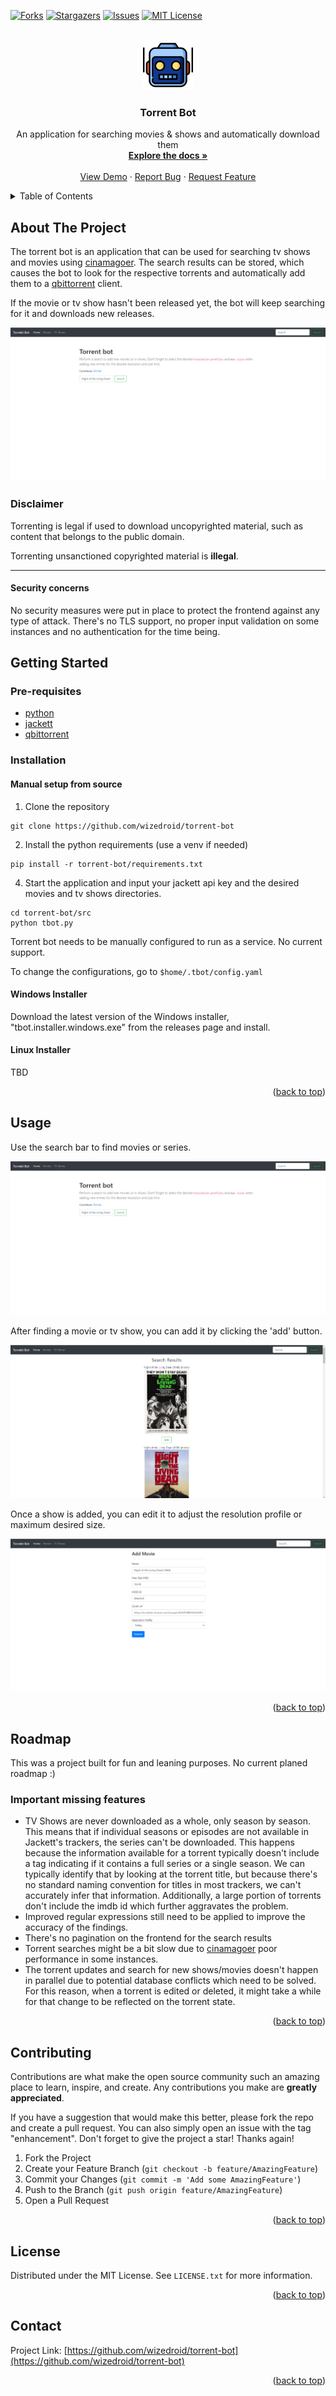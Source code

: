 <div id="top"></div>
<!--
README based on https://github.com/othneildrew/Best-README-Template
-->

[![Forks][forks-shield]][forks-url]
[![Stargazers][stars-shield]][stars-url]
[![Issues][issues-shield]][issues-url]
[![MIT License][license-shield]][license-url]



<!-- PROJECT LOGO -->
<br />
<div align="center">
  <a href="https://github.com/wizedroid/torrent-bot">
    <img src="images/logo.png" alt="Logo" width="80" height="80">
  </a>

<h3 align="center">Torrent Bot</h3>

  <p align="center">
    An application for searching movies & shows and automatically download them
    <br />
    <a href="https://github.com/wizedroid/torrent-bot"><strong>Explore the docs »</strong></a>
    <br />
    <br />
    <a href="https://github.com/wizedroid/torrent-bot">View Demo</a>
    ·
    <a href="https://github.com/wizedroid/torrent-bot/issues">Report Bug</a>
    ·
    <a href="https://github.com/wizedroid/torrent-bot/issues">Request Feature</a>
  </p>
</div>



<!-- TABLE OF CONTENTS -->
<details>
  <summary>Table of Contents</summary>
  <ol>
    <li>
      <a href="#about-the-project">About The Project</a>
      <ul>
        <li><a href="#built-with">Built With</a></li>
      </ul>
    </li>
    <li>
      <a href="#getting-started">Getting Started</a>
      <ul>
        <li><a href="#prerequisites">Prerequisites</a></li>
        <li><a href="#installation">Installation</a></li>
      </ul>
    </li>
    <li><a href="#usage">Usage</a></li>
    <li><a href="#roadmap">Roadmap</a></li>
    <li><a href="#contributing">Contributing</a></li>
    <li><a href="#license">License</a></li>
    <li><a href="#contact">Contact</a></li>
    <li><a href="#acknowledgments">Acknowledgments</a></li>
  </ol>
</details>



<!-- ABOUT THE PROJECT -->
## About The Project

The torrent bot is an application that can be used for searching tv shows and movies using 
[cinamagoer](https://github.com/cinemagoer/cinemagoer). The search results can be stored, which
causes the bot to look for the respective torrents and automatically add them to a
[qbittorrent](https://www.qbittorrent.org/download.php) client.


If the movie or tv show hasn't been released yet, the bot will keep searching for it and downloads
new releases.

[![Product Name Screen Shot][product-screenshot]](https://github.com/wizedroid/torrent-bot)


### Disclaimer

Torrenting is legal if used to download uncopyrighted material, such as content that belongs to the public domain. 

Torrenting unsanctioned copyrighted material is <b>illegal</b>.

___

#### Security concerns

No security measures were put in place to protect the frontend against any type of attack. There's no TLS support,
no proper input validation on some instances and no authentication for the time being. 


<!-- GETTING STARTED -->
## Getting Started

### Pre-requisites

- [python](https://www.python.org/downloads/)
- [jackett](https://github.com/Jackett/Jackett/releases)
- [qbittorrent](https://www.qbittorrent.org/download.php)

### Installation

#### Manual setup from source

1. Clone the repository

```commandline
git clone https://github.com/wizedroid/torrent-bot
```

2. Install the python requirements (use a venv if needed)

```commandline
pip install -r torrent-bot/requirements.txt
```

4. Start the application and input your jackett api key and the desired movies and tv shows directories.

```commandline
cd torrent-bot/src
python tbot.py
```

Torrent bot needs to be manually configured to run as a service. 
No current support.

To change the configurations, go to `$home/.tbot/config.yaml`

#### Windows Installer

Download the latest version of the Windows installer, "tbot.installer.windows.exe" from the releases page and
install.

#### Linux Installer

TBD


<p align="right">(<a href="#top">back to top</a>)</p>



<!-- USAGE EXAMPLES -->
## Usage

Use the search bar to find movies or series. 


![Home](images/home_page.png)



After finding a movie or tv show,
you can add it by clicking the 'add' button.

![Search](images/search_result_page.png)

Once a show is added, you can edit it to adjust the resolution profile or maximum desired
size. 

![Search](images/add_movie.png)

<p align="right">(<a href="#top">back to top</a>)</p>




<!-- ROADMAP -->
## Roadmap

This was a project built for fun and leaning purposes.
No current planed roadmap :)

### Important missing features

- TV Shows are never downloaded as a whole, only season by season. This means that if individual seasons or episodes
are not available in Jackett's trackers, the series can't be downloaded. This happens because the information available
for a torrent typically doesn't include a tag indicating if it contains a full series or a single season.
We can typically identify that by looking at the torrent title, but because there's no standard naming convention 
for titles in most trackers,  we can't accurately infer that information. Additionally, a large portion of torrents
don't include the imdb id which further aggravates the problem. 
- Improved regular expressions still need to be applied to improve the accuracy of the findings. 
- There's no pagination on the frontend for the search results
- Torrent searches might be a bit slow due to [cinamagoer](https://github.com/cinemagoer/cinemagoer) poor
performance in some instances.
- The torrent updates and search for new shows/movies doesn't happen in parallel due to potential database conflicts
which need to be solved. For this reason, when a torrent is edited or deleted, it might take a while for that change to 
be reflected on the torrent state.

<p align="right">(<a href="#top">back to top</a>)</p>



<!-- CONTRIBUTING -->
## Contributing

Contributions are what make the open source community such an amazing place to learn, inspire, and create. Any contributions you make are **greatly appreciated**.

If you have a suggestion that would make this better, please fork the repo and create a pull request. You can also simply open an issue with the tag "enhancement".
Don't forget to give the project a star! Thanks again!

1. Fork the Project
2. Create your Feature Branch (`git checkout -b feature/AmazingFeature`)
3. Commit your Changes (`git commit -m 'Add some AmazingFeature'`)
4. Push to the Branch (`git push origin feature/AmazingFeature`)
5. Open a Pull Request

<p align="right">(<a href="#top">back to top</a>)</p>



<!-- LICENSE -->
## License

Distributed under the MIT License. See `LICENSE.txt` for more information.

<p align="right">(<a href="#top">back to top</a>)</p>



<!-- CONTACT -->
## Contact
Project Link: [https://github.com/wizedroid/torrent-bot](https://github.com/wizedroid/torrent-bot)

<p align="right">(<a href="#top">back to top</a>)</p>




<!-- MARKDOWN LINKS & IMAGES -->
<!-- https://www.markdownguide.org/basic-syntax/#reference-style-links -->
[contributors-shield]: https://img.shields.io/github/contributors/wizedroid/torrent-bot.svg.svg?style=flat-square
[forks-shield]: https://img.shields.io/github/forks/wizedroid/torrent-bot.svg?style=plastic
[forks-url]: https://github.com/wizedroid/torrent-bot/network/members
[stars-shield]: https://img.shields.io/github/stars/wizedroid/torrent-bot.svg?style=plastic
[stars-url]: https://github.com/wizedroid/torrent-bot/stargazers
[issues-shield]: https://img.shields.io/github/issues/wizedroid/torrent-bot.svg?style=plastic
[issues-url]: https://github.com/wizedroid/torrent-bot/issues
[license-shield]: https://img.shields.io/github/license/wizedroid/torrent-bot.svg?style=plastic
[license-url]: https://github.com/wizedroid/torrent-bot/blob/master/LICENSE.txt
[product-screenshot]: images/home_page.png
